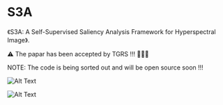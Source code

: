 # S3A
《S3A: A Self-Supervised Saliency Analysis Framework for Hyperspectral Image》.

⚠ The papar has been accepted by TGRS !!! 🎉🎉🎉
 
NOTE: The code is being sorted out and will be open source soon !!!

![Alt Text](IP.gif)

![Alt Text](PU.gif)
